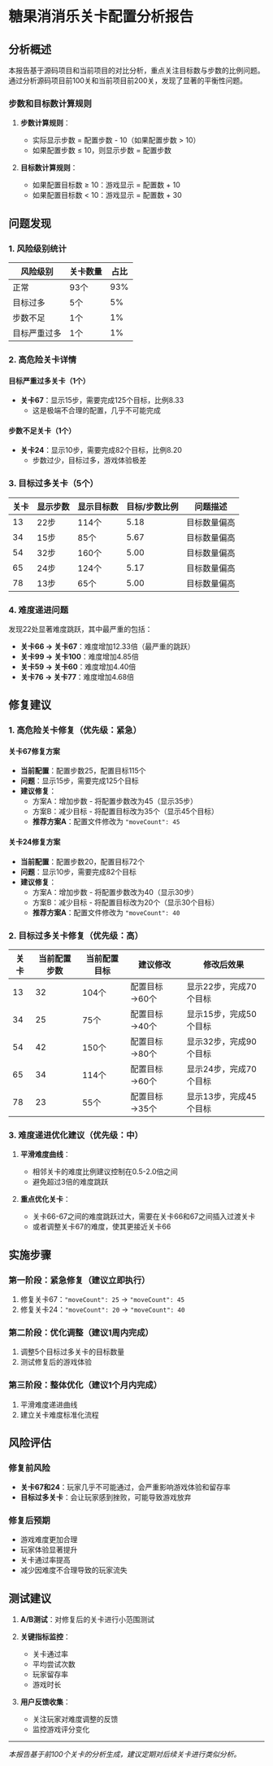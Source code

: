 # 糖果消消乐关卡配置分析报告

## 分析概述

本报告基于源码项目和当前项目的对比分析，重点关注目标数与步数的比例问题。通过分析源码项目前100关和当前项目前200关，发现了显著的平衡性问题。

### 步数和目标数计算规则

1. **步数计算规则**：
   - 实际显示步数 = 配置步数 - 10（如果配置步数 > 10）
   - 如果配置步数 ≤ 10，则显示步数 = 配置步数

2. **目标数计算规则**：
   - 如果配置目标数 ≥ 10：游戏显示 = 配置数 + 10
   - 如果配置目标数 < 10：游戏显示 = 配置数 + 30

## 问题发现

### 1. 风险级别统计

| 风险级别 | 关卡数量 | 占比 |
|---------|---------|------|
| 正常 | 93个 | 93% |
| 目标过多 | 5个 | 5% |
| 步数不足 | 1个 | 1% |
| 目标严重过多 | 1个 | 1% |

### 2. 高危险关卡详情

#### 目标严重过多关卡（1个）
- **关卡67**：显示15步，需要完成125个目标，比例8.33
  - 这是极端不合理的配置，几乎不可能完成

#### 步数不足关卡（1个）
- **关卡24**：显示10步，需要完成82个目标，比例8.20
  - 步数过少，目标过多，游戏体验极差

### 3. 目标过多关卡（5个）

| 关卡 | 显示步数 | 显示目标数 | 目标/步数比例 | 问题描述 |
|------|---------|-----------|-------------|----------|
| 13 | 22步 | 114个 | 5.18 | 目标数量偏高 |
| 34 | 15步 | 85个 | 5.67 | 目标数量偏高 |
| 54 | 32步 | 160个 | 5.00 | 目标数量偏高 |
| 65 | 24步 | 124个 | 5.17 | 目标数量偏高 |
| 78 | 13步 | 65个 | 5.00 | 目标数量偏高 |

### 4. 难度递进问题

发现22处显著难度跳跃，其中最严重的包括：

- **关卡66 → 关卡67**：难度增加12.33倍（最严重的跳跃）
- **关卡99 → 关卡100**：难度增加4.85倍
- **关卡59 → 关卡60**：难度增加4.40倍
- **关卡76 → 关卡77**：难度增加4.68倍

## 修复建议

### 1. 高危险关卡修复（优先级：紧急）

#### 关卡67修复方案
- **当前配置**：配置步数25，配置目标115个
- **问题**：显示15步，需要完成125个目标
- **建议修复**：
  - 方案A：增加步数 - 将配置步数改为45（显示35步）
  - 方案B：减少目标 - 将配置目标改为35个（显示45个目标）
  - **推荐方案A**：配置文件修改为 `"moveCount": 45`

#### 关卡24修复方案
- **当前配置**：配置步数20，配置目标72个
- **问题**：显示10步，需要完成82个目标
- **建议修复**：
  - 方案A：增加步数 - 将配置步数改为40（显示30步）
  - 方案B：减少目标 - 将配置目标改为20个（显示30个目标）
  - **推荐方案A**：配置文件修改为 `"moveCount": 40`

### 2. 目标过多关卡修复（优先级：高）

| 关卡 | 当前配置步数 | 当前配置目标 | 建议修改 | 修改后效果 |
|------|-------------|-------------|----------|----------|
| 13 | 32 | 104个 | 配置目标→60个 | 显示22步，完成70个目标 |
| 34 | 25 | 75个 | 配置目标→40个 | 显示15步，完成50个目标 |
| 54 | 42 | 150个 | 配置目标→80个 | 显示32步，完成90个目标 |
| 65 | 34 | 114个 | 配置目标→60个 | 显示24步，完成70个目标 |
| 78 | 23 | 55个 | 配置目标→35个 | 显示13步，完成45个目标 |

### 3. 难度递进优化建议（优先级：中）

1. **平滑难度曲线**：
   - 相邻关卡的难度比例建议控制在0.5-2.0倍之间
   - 避免超过3倍的难度跳跃

2. **重点优化关卡**：
   - 关卡66-67之间的难度跳跃过大，需要在关卡66和67之间插入过渡关卡
   - 或者调整关卡67的难度，使其更接近关卡66

## 实施步骤

### 第一阶段：紧急修复（建议立即执行）
1. 修复关卡67：`"moveCount": 25` → `"moveCount": 45`
2. 修复关卡24：`"moveCount": 20` → `"moveCount": 40`

### 第二阶段：优化调整（建议1周内完成）
1. 调整5个目标过多关卡的目标数量
2. 测试修复后的游戏体验

### 第三阶段：整体优化（建议1个月内完成）
1. 平滑难度递进曲线
2. 建立关卡难度标准化流程

## 风险评估

### 修复前风险
- **关卡67和24**：玩家几乎不可能通过，会严重影响游戏体验和留存率
- **目标过多关卡**：会让玩家感到挫败，可能导致游戏放弃

### 修复后预期
- 游戏难度更加合理
- 玩家体验显著提升
- 关卡通过率提高
- 减少因难度不合理导致的玩家流失

## 测试建议

1. **A/B测试**：对修复后的关卡进行小范围测试
2. **关键指标监控**：
   - 关卡通过率
   - 平均尝试次数
   - 玩家留存率
   - 游戏时长

3. **用户反馈收集**：
   - 关注玩家对难度调整的反馈
   - 监控游戏评分变化

---

*本报告基于前100个关卡的分析生成，建议定期对后续关卡进行类似分析。*